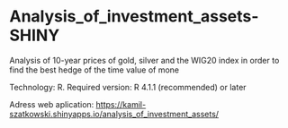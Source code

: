 # Analysis_of_investment_assets-SHINY

Analysis of 10-year prices of gold, silver and the WIG20 index in order to find the best hedge of the time value of mone

Technology: R.
Required version: R 4.1.1 (recommended) or later

Adress web aplication: https://kamil-szatkowski.shinyapps.io/analysis_of_investment_assets/
